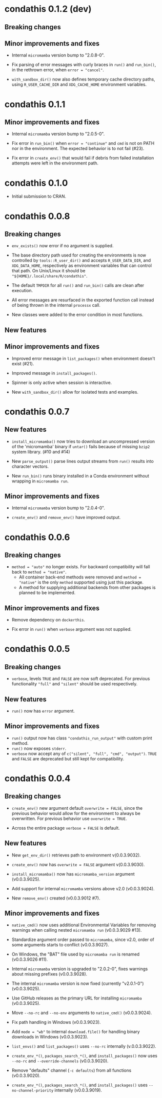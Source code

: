 # condathis 0.1.2 (dev)

## Breaking changes

## Minor improvements and fixes

* Internal `micromamba` version bump to "2.0.8-0".

* Fix parsing of error messages with curly braces in `run()` and `run_bin()`,
  in the rethrown error, when `error = "cancel"`.

* `with_sandbox_dir()` now also defines temporary cache directory paths,
  using `R_USER_CACHE_DIR` and `XDG_CACHE_HOME` environment variables.

# condathis 0.1.1

## Minor improvements and fixes

* Internal `micromamba` version bump to "2.0.5-0".

* Fix error in `run_bin()` when `error = "continue"` and `cmd` is not on
  PATH nor in the environment.
  The expected behavior is to not fail (#23).

* Fix error in `create_env()` that would fail if debris from failed installation
  attempts were left in the environment path.

# condathis 0.1.0

* Initial submission to CRAN.

# condathis 0.0.8

## Breaking changes

* `env_exists()` now error if no argument is supplied.

* The base directory path used for creating the environments is now controlled by `tools::R_user_dir()` and accepts `R_USER_DATA_DIR`, and `XDG_DATA_HOME`, respectively as environment variables that can control that path. On Unix/Linux it should be `"${HOME}/.local/share/R/condathis"`.

* The default `TMPDIR` for all `run()` and `run_bin()` calls are clean after execution.

* All error messages are resurfaced in the exported function call instead of being thrown in the internal `processx` call.

* New classes were added to the error condition in most functions.

## New features

## Minor improvements and fixes

* Improved error message in `list_packages()` when environment doesn't exist (#21).

* Improved message in `install_packages()`.

* Spinner is only active when session is interactive.

* New `with_sandbox_dir()` allow for isolated tests and examples.

# condathis 0.0.7

## New features

* `install_micromamba()` now tries to download an uncompressed version of the 'micromamba' binary if `untar()` fails
  because of missing `bzip2` system library. (#10 and #14)

* New `parse_output()` parse lines output streams from `run()` results into character vectors.

* New `run_bin()` runs binary installed in a Conda environment without wrapping in `micromamba run`.

## Minor improvements and fixes

* Internal `micromamba` version bump to "2.0.4-0".

* `create_env()` and `remove_env()` have improved output.

# condathis 0.0.6

## Breaking changes

* `method = "auto"` no longer exists. For backward compatibility will fall back
  to `method = "native"`.
  * All container back-end methods were removed and `method = "native"` is the
    only `method` supported using just this package.
  * A method for supplying additional backends from other packages is planned to be implemented.

## Minor improvements and fixes

* Remove dependency on `dockerthis`.

* Fix error in `run()` when `verbose` argument was not supplied.

# condathis 0.0.5

## Breaking changes

* `verbose`, levels `TRUE` and `FALSE` are now soft deprecated. For previous functionality `"full"` and `"silent"` should be used respectively.

## New features

* `run()` now has `error` argument.

## Minor improvements and fixes

* `run()` output now has class `"condathis_run_output"` with custom print method.
* `run()` now exposes `stderr`.
* `verbose` now accept any of `c("silent", "full", "cmd", "output")`. `TRUE` and `FALSE` are deprecated but still kept for compatibility.

# condathis 0.0.4

## Breaking changes

* `create_env()` new argument default `overwrite = FALSE`, since the previous behavior would allow for the environment to always be overwritten. For previous behavior use `overwrite = TRUE`.

* Across the entire package `verbose = FALSE` is default.

## New features

* New `get_env_dir()` retrieves path to environment v(0.0.3.9032).

* `create_env()` now has `overwrite = FALSE` argument v(0.0.3.9030).

* `install_micromamba()` now has `micromamba_version` argument (v0.0.3.9025).

* Add support for internal `micromamba` versions above v2.0 (v0.0.3.9024).

* New `remove_env()` created (v0.0.3.9012 #7).

## Minor improvements and fixes

* `native_cmd()` now uses additional Environmental Variables for removing warnings when calling nested `micromamba run` (v0.0.3.9029 #13).

* Standardize argument order passed to `micromamba`, since v2.0, order of some arguments starts to conflict (v0.0.3.9027).

* On Windows, the "BAT" file used by `micromamba run` is renamed (v0.0.3.9026 #11).

* Internal `micromamba` version is upgraded to "2.0.2-0", fixes warnings about missing prefixes (v0.0.3.9028).
* The internal `micromamba` version is now fixed (currently "v2.0.1-0") (v0.0.3.9025).
* Use GitHub releases as the primary URL for installing `micromamba` (v0.0.3.9025).

* Move `--no-rc` and `--no-env` arguments to `native_cmd()` (v0.0.3.9024).

* Fix path handling in Windows (v0.0.3.9023).
* Add `mode = "wb"` to internal `download.file()` for handling binary downloads in Windows (v0.0.3.9023).

* `list_envs()` and `list_packages()` uses `--no-rc` internally (v.0.0.3.9022).

* `create_env_*()`, `packages_search_*()`, and `install_packages()` now uses `--no-rc` and `--override-channels` (v0.0.3.9020).

* Remove "defaults" channel (`-c defaults`) from all functions (v0.0.3.9020).

* `create_env_*()`, `packages_search_*()`, and `install_packages()` uses `--no-channel-priority` internally (v0.0.3.9019).
